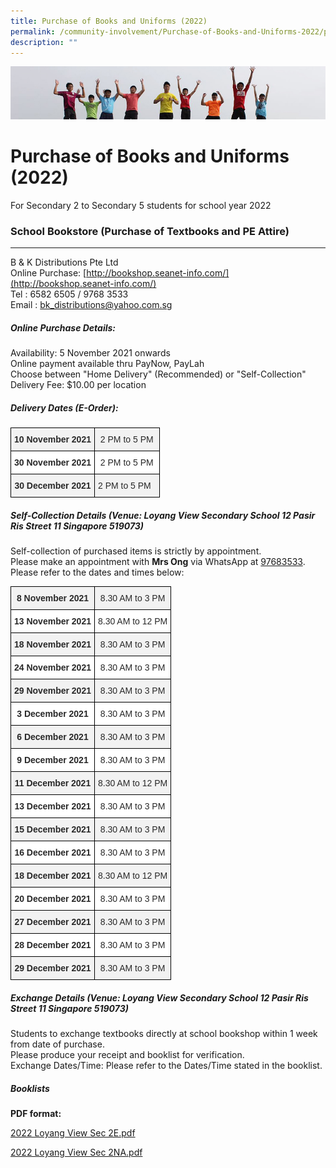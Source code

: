 ```yaml
---
title: Purchase of Books and Uniforms (2022)
permalink: /community-involvement/Purchase-of-Books-and-Uniforms-2022/permalink/
description: ""
---
```

![](/images/Banner.jpg)

Purchase of Books and Uniforms (2022)
=====================================

For Secondary 2 to Secondary 5 students for school year 2022

### School Bookstore (Purchase of Textbooks and PE Attire)
------------------------------------------------------

B & K Distributions Pte Ltd  
Online Purchase: [http://bookshop.seanet-info.com/](http://bookshop.seanet-info.com/)  
Tel : 6582 6505 / 9768 3533  
Email : bk_distributions@yahoo.com.sg


##### Online Purchase Details: 

Availability: 5 November 2021 onwards  
Online payment available thru PayNow, PayLah  
Choose between "Home Delivery" (Recommended) or "Self-Collection"  
Delivery Fee: $10.00 per location


##### Delivery Dates (E-Order):

<style type="text/css">
.tg  {border-collapse:collapse;border-spacing:0;}
.tg td{border-color:black;border-style:solid;border-width:1px;font-family:Arial, sans-serif;font-size:14px;
  overflow:hidden;padding:10px 5px;word-break:normal;}
.tg th{border-color:black;border-style:solid;border-width:1px;font-family:Arial, sans-serif;font-size:14px;
  font-weight:normal;overflow:hidden;padding:10px 5px;word-break:normal;}
.tg .tg-vdkr{background-color:#F2F2F2;color:#282828;font-weight:bold;text-align:center;vertical-align:top}
.tg .tg-j0cj{background-color:#FFF;color:#282828;font-weight:bold;text-align:center;vertical-align:top}
.tg .tg-62gc{background-color:#F2F2F2;color:#282828;text-align:center;vertical-align:middle}
.tg .tg-r2gi{background-color:#FFF;color:#282828;text-align:center;vertical-align:middle}
.tg .tg-8gz8{background-color:#F2F2F2;color:#282828;text-align:center;vertical-align:top}
</style>
<table class="tg">
<thead>
  <tr>
    <th class="tg-vdkr">10 November 2021</th>
    <th class="tg-62gc" colspan="4"><span style="color:#282828;background-color:transparent">2 PM to 5 PM</span></th>
  </tr>
</thead>
<tbody>
  <tr>
    <td class="tg-j0cj">30 November 2021</td>
    <td class="tg-r2gi" colspan="4"><span style="color:#282828;background-color:transparent">2 PM to 5 PM</span></td>
  </tr>
  <tr>
    <td class="tg-vdkr"> 30 December 2021</td>
    <td class="tg-8gz8" colspan="4"><span style="color:#282828;background-color:transparent">2 PM to 5 PM&nbsp;&nbsp;</span></td>
  </tr>
</tbody>
</table>

##### Self-Collection Details (Venue: Loyang View Secondary School 12 Pasir Ris Street 11 Singapore 519073)

Self-collection of purchased items is strictly by appointment.  
Please make an appointment with **Mrs Ong** via WhatsApp at [97683533](http://wa.me/6597683533).  
Please refer to the dates and times below:

<style type="text/css">
.tg  {border-collapse:collapse;border-spacing:0;}
.tg td{border-color:black;border-style:solid;border-width:1px;font-family:Arial, sans-serif;font-size:14px;
  overflow:hidden;padding:10px 5px;word-break:normal;}
.tg th{border-color:black;border-style:solid;border-width:1px;font-family:Arial, sans-serif;font-size:14px;
  font-weight:normal;overflow:hidden;padding:10px 5px;word-break:normal;}
.tg .tg-vdkr{background-color:#F2F2F2;color:#282828;font-weight:bold;text-align:center;vertical-align:top}
.tg .tg-j0cj{background-color:#FFF;color:#282828;font-weight:bold;text-align:center;vertical-align:top}
.tg .tg-62gc{background-color:#F2F2F2;color:#282828;text-align:center;vertical-align:middle}
.tg .tg-r2gi{background-color:#FFF;color:#282828;text-align:center;vertical-align:middle}
</style>
<table class="tg">
<thead>
  <tr>
    <th class="tg-vdkr">8 November 2021</th>
    <th class="tg-62gc" colspan="4"><span style="color:#282828;background-color:transparent">8.30 AM to 3 PM</span></th>
  </tr>
</thead>
<tbody>
  <tr>
    <td class="tg-j0cj">13 November 2021</td>
    <td class="tg-r2gi" colspan="4"><span style="color:#282828;background-color:transparent">8.30 AM to 12 PM</span></td>
  </tr>
  <tr>
    <td class="tg-vdkr">18 November 2021 </td>
    <td class="tg-62gc" colspan="4"><span style="color:#282828;background-color:transparent">8.30 AM to 3 PM</span></td>
  </tr>
  <tr>
    <td class="tg-j0cj">24 November 2021<span style="color:#282828;background-color:transparent"> </span></td>
    <td class="tg-r2gi" colspan="4"><span style="color:#282828;background-color:transparent">    8.30 AM to 3 PM   </span></td>
  </tr>
  <tr>
    <td class="tg-vdkr">29 November 2021</td>
    <td class="tg-62gc" colspan="4"><span style="color:#282828;background-color:transparent">8.30 AM to 3 PM</span></td>
  </tr>
  <tr>
    <td class="tg-j0cj">3 December 2021</td>
    <td class="tg-r2gi" colspan="4"><span style="color:#282828;background-color:transparent">8.30 AM to 3 PM</span></td>
  </tr>
  <tr>
    <td class="tg-vdkr">6 December 2021</td>
    <td class="tg-62gc" colspan="4"><span style="color:#282828;background-color:transparent">8.30 AM to 3 PM</span><br></td>
  </tr>
  <tr>
    <td class="tg-j0cj">9 December 2021</td>
    <td class="tg-r2gi" colspan="4"><span style="color:#282828;background-color:transparent">8.30 AM to 3 PM</span></td>
  </tr>
  <tr>
    <td class="tg-vdkr">11 December 2021</td>
    <td class="tg-62gc" colspan="4"><span style="color:#282828;background-color:transparent">8.30 AM to 12 PM</span></td>
  </tr>
  <tr>
    <td class="tg-j0cj">13 December 2021</td>
    <td class="tg-r2gi" colspan="4"><span style="color:#282828;background-color:transparent">8.30 AM to 3 PM</span></td>
  </tr>
  <tr>
    <td class="tg-vdkr">15 December 2021<span style="color:#282828;background-color:transparent"> </span></td>
    <td class="tg-62gc" colspan="4"><span style="color:#282828;background-color:transparent">8.30 AM to 3 PM</span></td>
  </tr>
  <tr>
    <td class="tg-j0cj">16 December 2021</td>
    <td class="tg-r2gi" colspan="4"><span style="color:#282828;background-color:transparent">8.30 AM to 3 PM</span></td>
  </tr>
  <tr>
    <td class="tg-vdkr">18 December 2021<span style="color:#282828;background-color:transparent"> </span></td>
    <td class="tg-62gc" colspan="4"><span style="color:#282828;background-color:transparent">8.30 AM to 12 PM</span></td>
  </tr>
  <tr>
    <td class="tg-j0cj">20 December 2021<span style="color:#282828;background-color:transparent"> </span></td>
    <td class="tg-r2gi" colspan="4"><span style="color:#282828;background-color:transparent"> 8.30 AM to 3 PM</span><br></td>
  </tr>
  <tr>
    <td class="tg-vdkr">27 December 2021<span style="color:#282828;background-color:transparent"> </span></td>
    <td class="tg-62gc" colspan="4"><span style="color:#282828;background-color:transparent">8.30 AM to 3 PM</span></td>
  </tr>
  <tr>
    <td class="tg-j0cj">28 December 2021<span style="color:#282828;background-color:transparent"> </span></td>
    <td class="tg-r2gi" colspan="4"><span style="color:#282828;background-color:transparent">8.30 AM to 3 PM</span></td>
  </tr>
  <tr>
    <td class="tg-vdkr">29 December 2021<span style="color:#282828;background-color:transparent"> </span></td>
    <td class="tg-62gc" colspan="4"><span style="color:#282828;background-color:transparent">8.30 AM to 3 PM</span></td>
  </tr>
</tbody>
</table>

##### Exchange Details (Venue: Loyang View Secondary School 12 Pasir Ris Street 11 Singapore 519073)

Students to exchange textbooks directly at school bookshop within 1 week from date of purchase.  
Please produce your receipt and booklist for verification.  
Exchange Dates/Time: Please refer to the Dates/Time stated in the booklist.


##### Booklists

**PDF format:**

[2022 Loyang View Sec 2E.pdf](/files/2022%20Loyang%20View%20Sec%202E.pdf)

[2022 Loyang View Sec 2NA.pdf](/files/2022%20Loyang%20View%20Sec%202NA.pdf)